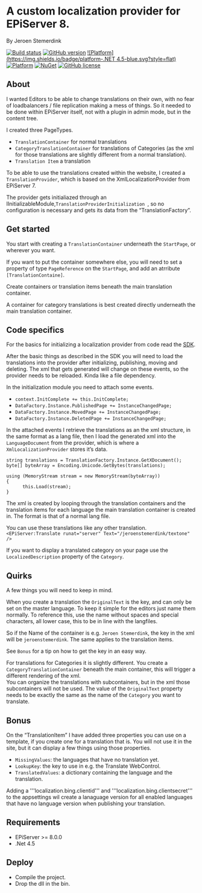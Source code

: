 ﻿# A custom localization provider for EPiServer 8.

By Jeroen Stemerdink

[![Build status](https://ci.appveyor.com/api/projects/status/60vg1xeix98n9w3o/branch/master?svg=true)](https://ci.appveyor.com/project/jstemerdink/epi-libraries-localization/branch/master)
[![GitHub version](https://badge.fury.io/gh/jstemerdink%2FEPi.Libraries.Localization.svg)](http://badge.fury.io/gh/jstemerdink%2FEPi.Libraries.Localization)
[![Platform](https://img.shields.io/badge/platform-.NET 4.5-blue.svg?style=flat)](https://msdn.microsoft.com/en-us/library/w0x726c2%28v=vs.110%29.aspx)
[![Platform](https://img.shields.io/badge/EPiServer-%208.0.0-orange.svg?style=flat)](http://world.episerver.com/cms/)
[![NuGet](https://img.shields.io/badge/NuGet-Release-blue.svg)](http://nuget.episerver.com/en/OtherPages/Package/?packageId=EPi.Libraries.Localization)
[![GitHub license](https://img.shields.io/badge/license-MIT%20license-blue.svg?style=flat)](license.txt)

## About

I wanted Editors to be able to change translations on their own, with no fear of loadbalancers / file replication making a mess of things. So it needed to be done within EPiServer itself, not with a plugin in admin mode, but in the content tree.

I created three PageTypes. 

* ```TranslationContainer``` for normal translations
* ```CategoryTranslationContainer``` for translations of Categories (as the xml for those translations are slightly different from a normal translation).
* ```Translation Item``` a translation

To be able to use the translations created within the website, I created a ```TranslationProvider```, which is based on the XmlLocalizationProvider from EPiServer 7.

The provider gets initialiazed through an IInitializableModule,```TranslationProviderInitialization ```, so no configuration is necessary and gets its data from the “TranslationFactory”.

## Get started

You start with creating a ```TranslationContainer``` underneath the ```StartPage```, or wherever you want. 

If you want to put the container somewhere else, you will need to set a property of type ```PageReference``` on the ```StartPage```, and add an atrribute ``` [TranslationContaine]```.

Create containers or translation items beneath the main translation container. 

A container for category translations is best created directly underneath the main translation container.

## Code specifics

For the basics for initializing a localization provider from code read the [SDK](http://sdkbeta.episerver.com/SDK-html-Container/?path=/SdkDocuments/EPiServerFramework/7/Knowledge%20Base/Developer%20Guide/Localization/CustomLocalizationProvider.htm&vppRoot=/SdkDocuments//EPiServerFramework/7/Knowledge%20Base/Developer%20Guide/).

After the basic things as described in the SDK you will need to load the translations into the provider after initializing, publishing, moving and deleting. The xml that gets generated will change on these events, so the provider needs to be reloaded. Kinda like a file dependency.

In  the initialization module you need to attach some events.

* ```context.InitComplete += this.InitComplete;```
* ```DataFactory.Instance.PublishedPage += InstanceChangedPage;```
* ```DataFactory.Instance.MovedPage += InstanceChangedPage;```
* ```DataFactory.Instance.DeletedPage += InstanceChangedPage;```

In the attached events I retrieve the translations as an the xml structure, in the same format as a lang file, then I load the generated xml into the ```LanguageDocument``` from the provider, which is  where a ```XmlLocalizationProvider``` stores  it’s data.

```
string translations = TranslationFactory.Instance.GetXDocument();
byte[] byteArray = Encoding.Unicode.GetBytes(translations);
 
using (MemoryStream stream = new MemoryStream(byteArray))
{
      this.Load(stream);
}
```

The xml is created by looping through the translation containers and the translation items for each language the main translation container is created in. The format is that of a normal lang file.

You can use these translations like any other translation. ```<EPiServer:Translate runat="server" Text="/jeroenstemerdink/textone" />```

If you want to display a translated category on your page use the ```LocalizedDescription``` property of the ```Category```.

## Quirks

A few things you will need to keep in mind.

When you create a translation the ```OriginalText``` is the key, and can only be set on the master language. To keep it simple for the editors just name them normally. 
To reference this, use the name without spaces and special characters, all lower case, this to be in line with the langfiles.

So if the Name of the container is e.g. ```Jeroen Stemerdink```, the key in the xml will be ```jeroenstemerdink```. The same applies to the translation items.

See ```Bonus``` for a tip on how to get the key in an easy way.

For translations for Categories it is slightly different. You create a ```CategoryTranslationContainer``` beneath the main container, this will trigger a different rendering of the xml.  
You can organize the translations with subcontainers, but in the xml those subcontainers will not be used. 
The value of the ```OriginalText``` property needs to be exactly the same as the name of the ```Category``` you want to translate.

## Bonus

On the “TranslationItem” I have added three properties you can use on a template, if you create one for a translation that is. You will not use it in the site, but it can display a few things using those properties.
* ```MissingValues```:  the languages that have no translation yet.
* ```LookupKey```: the key to use in e.g. the Translate WebControl.
* ```TranslatedValues```:  a dictionary containing the language and the translation.

Adding a '''localization.bing.clientid''' and '''localization.bing.clientsecret''' to the appsettings wil create a lanaguage version for all enabled languages that have no language version when publishing your translation.


## Requirements

* EPiServer >= 8.0.0
* .Net 4.5

## Deploy

* Compile the project. 
* Drop the dll in the bin.
